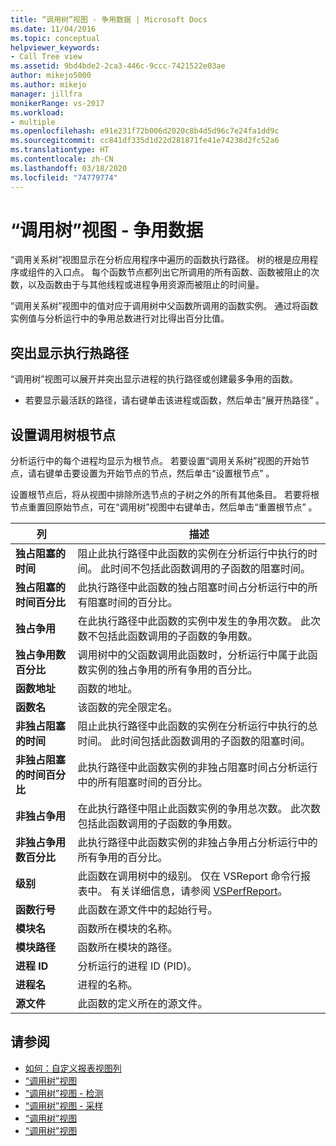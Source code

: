 ```yaml
---
title: “调用树”视图 - 争用数据 | Microsoft Docs
ms.date: 11/04/2016
ms.topic: conceptual
helpviewer_keywords:
- Call Tree view
ms.assetid: 9bd4bde2-2ca3-446c-9ccc-7421522e03ae
author: mikejo5000
ms.author: mikejo
manager: jillfra
monikerRange: vs-2017
ms.workload:
- multiple
ms.openlocfilehash: e91e231f72b006d2020c8b4d5d96c7e24fa1dd9c
ms.sourcegitcommit: cc841df335d1d22d281871fe41e74238d2fc52a6
ms.translationtype: HT
ms.contentlocale: zh-CN
ms.lasthandoff: 03/18/2020
ms.locfileid: "74779774"
---
```

# <a name="call-tree-view---contention-data"></a>“调用树”视图 - 争用数据
“调用关系树”视图显示在分析应用程序中遍历的函数执行路径。 树的根是应用程序或组件的入口点。 每个函数节点都列出它所调用的所有函数、函数被阻止的次数，以及函数由于与其他线程或进程争用资源而被阻止的时间量。

 “调用关系树”视图中的值对应于调用树中父函数所调用的函数实例。 通过将函数实例值与分析运行中的争用总数进行对比得出百分比值。

## <a name="highlight-the-execution-hot-path"></a>突出显示执行热路径
 “调用树”视图可以展开并突出显示进程的执行路径或创建最多争用的函数。

- 若要显示最活跃的路径，请右键单击该进程或函数，然后单击“展开热路径”  。

## <a name="set-the-call-tree-root-node"></a>设置调用树根节点
 分析运行中的每个进程均显示为根节点。 若要设置“调用关系树”视图的开始节点，请右键单击要设置为开始节点的节点，然后单击“设置根节点”  。

 设置根节点后，将从视图中排除所选节点的子树之外的所有其他条目。 若要将根节点重置回原始节点，可在“调用树”视图中右键单击，然后单击“重置根节点”  。

|列|描述|
|------------|-----------------|
|**独占阻塞的时间**|阻止此执行路径中此函数的实例在分析运行中执行的时间。 此时间不包括此函数调用的子函数的阻塞时间。|
|**独占阻塞的时间百分比**|此执行路径中此函数的独占阻塞时间占分析运行中的所有阻塞时间的百分比。|
|**独占争用**|在此执行路径中此函数的实例中发生的争用次数。 此次数不包括此函数调用的子函数的争用数。|
|**独占争用数百分比**|调用树中的父函数调用此函数时，分析运行中属于此函数实例的独占争用的所有争用的百分比。|
|**函数地址**|函数的地址。|
|**函数名**|该函数的完全限定名。|
|**非独占阻塞的时间**|阻止此执行路径中此函数的实例在分析运行中执行的总时间。 此时间包括此函数调用的子函数的阻塞时间。|
|**非独占阻塞的时间百分比**|此执行路径中此函数实例的非独占阻塞时间占分析运行中的所有阻塞时间的百分比。|
|**非独占争用**|在此执行路径中阻止此函数实例的争用总次数。 此次数包括此函数调用的子函数的争用数。|
|**非独占争用数百分比**|此执行路径中此函数实例的非独占争用占分析运行中的所有争用的百分比。|
|**级别**|此函数在调用树中的级别。 仅在 VSReport 命令行报表中。 有关详细信息，请参阅 [VSPerfReport](../profiling/vsperfreport.md)。|
|**函数行号**|此函数在源文件中的起始行号。|
|**模块名**|函数所在模块的名称。|
|**模块路径**|函数所在模块的路径。|
|**进程 ID**|分析运行的进程 ID (PID)。|
|**进程名**|进程的名称。|
|**源文件**|此函数的定义所在的源文件。|

## <a name="see-also"></a>请参阅
- [如何：自定义报表视图列](../profiling/how-to-customize-report-view-columns.md)
- [“调用树”视图](../profiling/call-tree-view.md)
- [“调用树”视图 - 检测](../profiling/call-tree-view-dotnet-memory-instrumentation-data.md)
- [“调用树”视图 - 采样](../profiling/call-tree-view-dotnet-memory-sampling-data.md)
- [“调用树”视图](../profiling/call-tree-view-instrumentation-data.md)
- [“调用树”视图](../profiling/call-tree-view-sampling-data.md)
